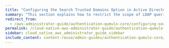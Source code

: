 ```yaml
---
title: "Configuring the Search Trusted Domains Option in Active Directory for a Qumulo Cluster"
summary: "This section explains how to restrict the scope of LDAP queries by using the Search Trusted Domains configuration option for a Qumulo cluster joined to an Active Directory (AD) domain."
redirect_from:
  - /aws-administrator-guide/authentication-qumulo-core/configuring-search-trusted-domains-active-directory.html
permalink: /cloud-native-aws-administrator-guide/authentication-qumulo-core/configuring-search-trusted-domains-active-directory.html
sidebar: cloud_native_aws_administrator_guide_sidebar
include_content: content-reuse/admin-guides/authentication-qumulo-core/configuring-search-trusted-domains-active-directory.md
---
```


